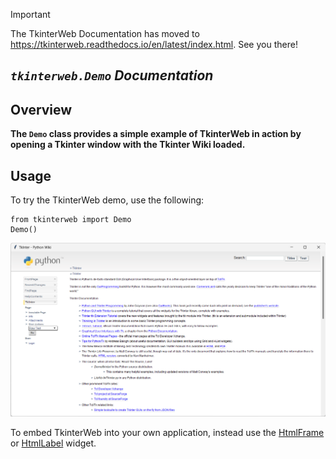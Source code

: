 > [!IMPORTANT]
> The TkinterWeb Documentation has moved to https://tkinterweb.readthedocs.io/en/latest/index.html. See you there!

## *`tkinterweb.Demo` Documentation*

## Overview
**The `Demo` class provides a simple example of TkinterWeb in action by opening a Tkinter window with the Tkinter Wiki loaded.**

## Usage
To try the TkinterWeb demo, use the following:
```
from tkinterweb import Demo
Demo()
```
![TkinterWeb](/images/tkinterweb-demo.png)

To embed TkinterWeb into your own application, instead use the [HtmlFrame](HTMLFRAME.md) or [HtmlLabel](HTMLLABEL.md) widget.
